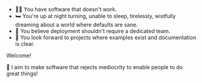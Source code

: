 - :technologist: You have software that doesn't work.
- :bed: You're up at night turning, unable to sleep, tirelessly, wistfully dreaming about a world where defaults are sane.
- :test_tube: You believe deployment shouldn't require a dedicated team.
- :wrench: You look forward to projects where examples exist and documentation is clear. 

Welcome!

:muscle: I aim to make software that rejects mediocrity to enable people to do great things!
